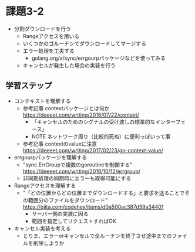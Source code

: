 # 課題3-2
- 分割ダウンロードを行う
  - Rangeアクセスを用いる
  - いくつかのゴルーチンでダウンロードしてマージする
  - エラー処理を工夫する
    - golang.org/x/sync/errgourpパッケージなどを使ってみる
  - キャンセルが発生した場合の実装を行う

## 学習ステップ
- コンテキストを理解する
  - 参考記事 contextパッケージとは何か https://deeeet.com/writing/2016/07/22/context/
    - 「キャンセルのためのシグナルの受け渡しの標準的なインターフェース」
    - NOTE ネットワーク周り（比較的死ぬ）に便利っぽいって事
  - 参考記事 contextのvalueに注意 https://deeeet.com/writing/2017/02/23/go-context-value/
- errgourpパッケージを理解する
  - "sync.ErrGroupで複数のgoroutineを制御する" https://deeeet.com/writing/2016/10/12/errgroup/
  - 非同期処理の同期時にエラーも取得可能にする
- Rangeアクセスを理解する
  - "「どの位置からどの位置までダウンロードする」と要求を送ることでその範囲分のファイルをダウンロード" https://qiita.com/codehex/items/d0a500ac387d39a34401
    - サーバー側の実装に因る
    - 範囲を指定してリクエストすればOK
- キャンセル実装を考える
  - とりま、エラーorキャンセルで全ルーチンを終了させ途中までのファイルを削除しようか
